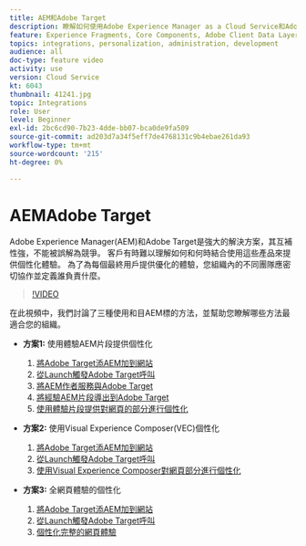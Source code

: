 ```yaml
---
title: AEM和Adobe Target
description: 瞭解如何使用Adobe Experience Manager as a Cloud Service和Adobe Target建立和提供個性化體驗。
feature: Experience Fragments, Core Components, Adobe Client Data Layer
topics: integrations, personalization, administration, development
audience: all
doc-type: feature video
activity: use
version: Cloud Service
kt: 6043
thumbnail: 41241.jpg
topic: Integrations
role: User
level: Beginner
exl-id: 2bc6cd90-7b23-4dde-bb07-bca0de9fa509
source-git-commit: ad203d7a34f5eff7de4768131c9b4ebae261da93
workflow-type: tm+mt
source-wordcount: '215'
ht-degree: 0%

---
```


# AEMAdobe Target

Adobe Experience Manager(AEM)和Adobe Target是強大的解決方案，其互補性強，不能被誤解為競爭。 客戶有時難以理解如何和何時結合使用這些產品來提供個性化體驗。 為了為每個最終用戶提供優化的體驗，您組織內的不同團隊應密切協作並定義誰負責什麼。

>[!VIDEO](https://video.tv.adobe.com/v/41241?quality=12&learn=on)

在此視頻中，我們討論了三種使用和目AEM標的方法，並幫助您瞭解哪些方法最適合您的組織。

* __方案1:__ 使用體驗AEM片段提供個性化

   1. [將Adobe Target添AEM加到網站](./add-target-launch-extension.md)
   1. [從Launch觸發Adobe Target呼叫](./load-and-fire-target.md)
   1. [將AEM作者服務與Adobe Target](./setup-aem-target-cloud-service.md)
   1. [將經驗AEM片段導出到Adobe Target](./export-experience-fragment-target.md)
   1. [使用體驗片段提供對網頁的部分進行個性化](./create-target-activity.md)

* __方案2:__ 使用Visual Experience Composer(VEC)個性化

   1. [將Adobe Target添AEM加到網站](./add-target-launch-extension.md)
   1. [從Launch觸發Adobe Target呼叫](./load-and-fire-target.md)
   1. [使用Visual Experience Composer對網頁部分進行個性化](./personalization-using-vec.md)

* __方案3:__ 全網頁體驗的個性化

   1. [將Adobe Target添AEM加到網站](./add-target-launch-extension.md)
   1. [從Launch觸發Adobe Target呼叫](./load-and-fire-target.md)
   1. [個性化完整的網頁體驗](./personalization-web-page.md)

